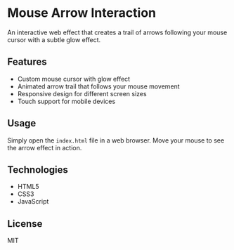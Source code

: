 # Mouse Arrow Interaction

An interactive web effect that creates a trail of arrows following your mouse cursor with a subtle glow effect.

## Features

- Custom mouse cursor with glow effect
- Animated arrow trail that follows your mouse movement
- Responsive design for different screen sizes
- Touch support for mobile devices

## Usage

Simply open the `index.html` file in a web browser. Move your mouse to see the arrow effect in action.

## Technologies

- HTML5
- CSS3
- JavaScript

## License

MIT
